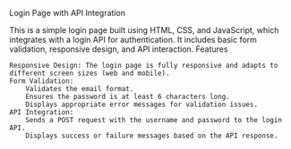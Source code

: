 Login Page with API Integration

This is a simple login page built using HTML, CSS, and JavaScript, which integrates with a login API for authentication. It includes basic form validation, responsive design, and API interaction.
Features

    Responsive Design: The login page is fully responsive and adapts to different screen sizes (web and mobile).
    Form Validation:
        Validates the email format.
        Ensures the password is at least 6 characters long.
        Displays appropriate error messages for validation issues.
    API Integration:
        Sends a POST request with the username and password to the login API.
        Displays success or failure messages based on the API response.
